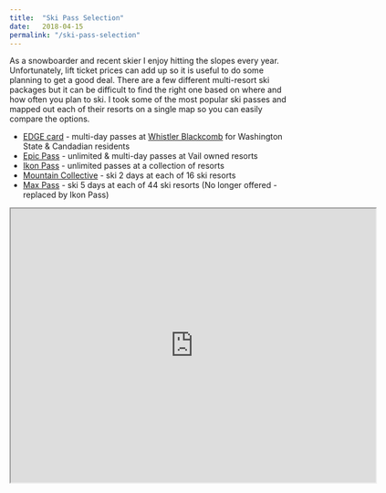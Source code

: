 ```yaml
---
title:  "Ski Pass Selection"
date:   2018-04-15
permalink: "/ski-pass-selection"
---
```

As a snowboarder and recent skier I enjoy hitting the slopes every year. Unfortunately, lift ticket prices can add up so it is useful to do some planning to get a good deal. There are a few different multi-resort ski packages but it can be difficult to find the right one based on where and how often you plan to ski. I took some of the most popular ski passes and mapped out each of their resorts on a single map so you can easily compare the options.

- [EDGE card](https://www.whistlerblackcomb.com/plan-your-trip/lift-access/edge-cards.aspx) - multi-day passes at [Whistler Blackcomb](https://www.whistlerblackcomb.com/) for Washington State & Candadian residents
- [Epic Pass](https://www.epicpass.com/) - unlimited & multi-day passes at Vail owned resorts
- [Ikon Pass](http://www.ikonpass.com) - unlimited passes at a collection of resorts
- [Mountain Collective](https://mountaincollective.com/) - ski 2 days at each of 16 ski resorts
- [Max Pass](http://www.themaxpass.com/) - ski 5 days at each of 44 ski resorts (No longer offered - replaced by Ikon Pass)

<iframe src="https://www.google.com/maps/d/embed?mid=1ShDkaEGpA7jqEaUjKHkhWTRbHN_pIT1r" width="640" height="480" />

\* This map may get out of date as the passes change overtime. Please check the various pass websites for the official list of resorts and any restrictions that may apply.

Another, more complete list of ski resorts and their associated passes can be found in [this post](https://www.stormskiing.com/p/here-are-the-prices-of-every-ski)